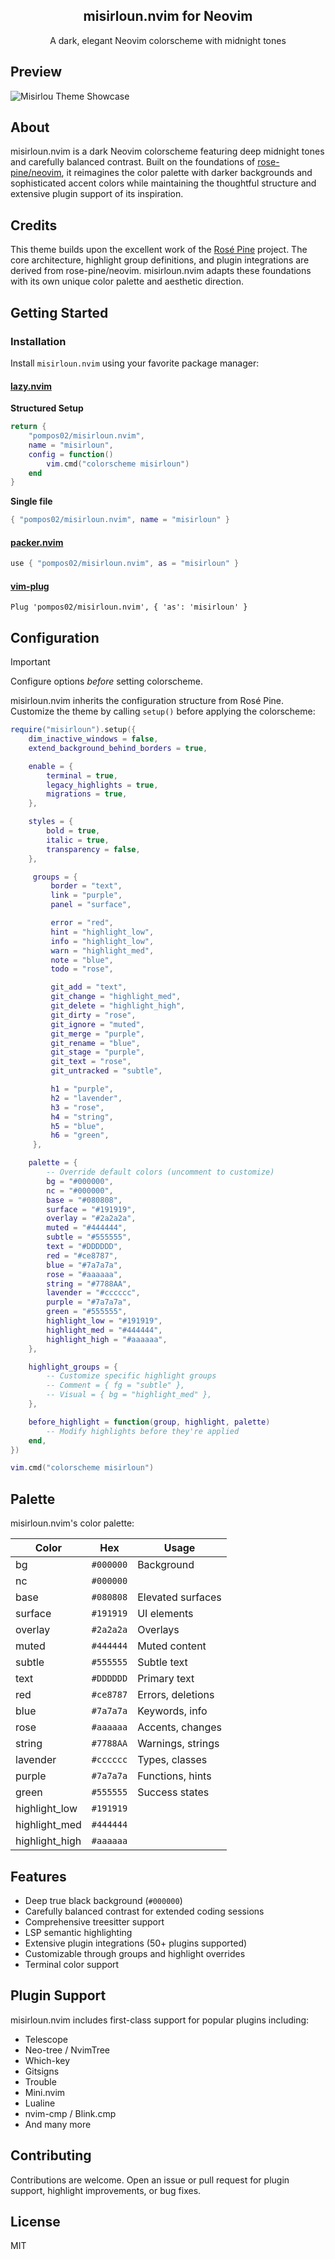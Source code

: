 <p align="center">
    <h2 align="center">misirloun.nvim for Neovim</h2>
</p>

<p align="center">A dark, elegant Neovim colorscheme with midnight tones</p>

## Preview

![Misirlou Theme Showcase](showcase.png)

## About

misirloun.nvim is a dark Neovim colorscheme featuring deep midnight tones and carefully balanced contrast. Built on the foundations of [rose-pine/neovim](https://github.com/rose-pine/neovim), it reimagines the color palette with darker backgrounds and sophisticated accent colors while maintaining the thoughtful structure and extensive plugin support of its inspiration.

## Credits

This theme builds upon the excellent work of the [Rosé Pine](https://github.com/rose-pine/neovim) project. The core architecture, highlight group definitions, and plugin integrations are derived from rose-pine/neovim. misirloun.nvim adapts these foundations with its own unique color palette and aesthetic direction.

## Getting Started

### Installation

Install `misirloun.nvim` using your favorite package manager:

#### [lazy.nvim](https://lazy.folke.io/installation)

**Structured Setup**

```lua
return {
    "pompos02/misirloun.nvim",
    name = "misirloun",
    config = function()
        vim.cmd("colorscheme misirloun")
    end
}
```

**Single file**

```lua
{ "pompos02/misirloun.nvim", name = "misirloun" }
```

#### [packer.nvim](https://github.com/wbthomason/packer.nvim)

```lua
use { "pompos02/misirloun.nvim", as = "misirloun" }
```

#### [vim-plug](https://github.com/junegunn/vim-plug)

```vim
Plug 'pompos02/misirloun.nvim', { 'as': 'misirloun' }
```

## Configuration

> [!IMPORTANT]
> Configure options _before_ setting colorscheme.

misirloun.nvim inherits the configuration structure from Rosé Pine. Customize the theme by calling `setup()` before applying the colorscheme:

```lua
require("misirloun").setup({
    dim_inactive_windows = false,
    extend_background_behind_borders = true,

    enable = {
        terminal = true,
        legacy_highlights = true,
        migrations = true,
    },

    styles = {
        bold = true,
        italic = true,
        transparency = false,
    },

     groups = {
         border = "text",
         link = "purple",
         panel = "surface",

         error = "red",
         hint = "highlight_low",
         info = "highlight_low",
         warn = "highlight_med",
         note = "blue",
         todo = "rose",

         git_add = "text",
         git_change = "highlight_med",
         git_delete = "highlight_high",
         git_dirty = "rose",
         git_ignore = "muted",
         git_merge = "purple",
         git_rename = "blue",
         git_stage = "purple",
         git_text = "rose",
         git_untracked = "subtle",

         h1 = "purple",
         h2 = "lavender",
         h3 = "rose",
         h4 = "string",
         h5 = "blue",
         h6 = "green",
     },

    palette = {
        -- Override default colors (uncomment to customize)
        bg = "#000000",
        nc = "#000000",
        base = "#080808",
        surface = "#191919",
        overlay = "#2a2a2a",
        muted = "#444444",
        subtle = "#555555",
        text = "#DDDDDD",
        red = "#ce8787",
        blue = "#7a7a7a",
        rose = "#aaaaaa",
        string = "#7788AA",
        lavender = "#cccccc",
        purple = "#7a7a7a",
        green = "#555555",
        highlight_low = "#191919",
        highlight_med = "#444444",
        highlight_high = "#aaaaaa",
    },

    highlight_groups = {
        -- Customize specific highlight groups
        -- Comment = { fg = "subtle" },
        -- Visual = { bg = "highlight_med" },
    },

    before_highlight = function(group, highlight, palette)
        -- Modify highlights before they're applied
    end,
})

vim.cmd("colorscheme misirloun")
```

## Palette

misirloun.nvim's color palette:

| Color    | Hex       | Usage             |
| -------- | --------- | ----------------- |
| bg       | `#000000` | Background        |
| nc       | `#000000` |                   |
| base     | `#080808` | Elevated surfaces |
| surface  | `#191919` | UI elements       |
| overlay  | `#2a2a2a` | Overlays          |
| muted    | `#444444` | Muted content     |
| subtle   | `#555555` | Subtle text       |
| text     | `#DDDDDD` | Primary text      |
| red      | `#ce8787` | Errors, deletions |
| blue     | `#7a7a7a` | Keywords, info    |
| rose     | `#aaaaaa` | Accents, changes  |
| string   | `#7788AA` | Warnings, strings |
| lavender | `#cccccc` | Types, classes    |
| purple   | `#7a7a7a` | Functions, hints  |
| green    | `#555555` | Success states    |
| highlight_low | `#191919` |                |
| highlight_med | `#444444` |                |
| highlight_high | `#aaaaaa` |               |

## Features

- Deep true black background (`#000000`)
- Carefully balanced contrast for extended coding sessions
- Comprehensive treesitter support
- LSP semantic highlighting
- Extensive plugin integrations (50+ plugins supported)
- Customizable through groups and highlight overrides
- Terminal color support

## Plugin Support

misirloun.nvim includes first-class support for popular plugins including:

- Telescope
- Neo-tree / NvimTree
- Which-key
- Gitsigns
- Trouble
- Mini.nvim
- Lualine
- nvim-cmp / Blink.cmp
- And many more

## Contributing

Contributions are welcome. Open an issue or pull request for plugin support, highlight improvements, or bug fixes.

## License

MIT
